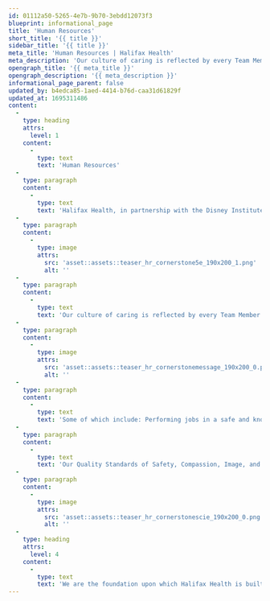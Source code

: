 ```yaml
---
id: 01112a50-5265-4e7b-9b70-3ebdd12073f3
blueprint: informational_page
title: 'Human Resources'
short_title: '{{ title }}'
sidebar_title: '{{ title }}'
meta_title: 'Human Resources | Halifax Health'
meta_description: 'Our culture of caring is reflected by every Team Member through the way we think, the way we work, and the way we care.'
opengraph_title: '{{ meta_title }}'
opengraph_description: '{{ meta_description }}'
informational_page_parent: false
updated_by: b4edca85-1aed-4414-b76d-caa31d61829f
updated_at: 1695311486
content:
  -
    type: heading
    attrs:
      level: 1
    content:
      -
        type: text
        text: 'Human Resources'
  -
    type: paragraph
    content:
      -
        type: text
        text: 'Halifax Health, in partnership with the Disney Institute, has developed a service framework and orientation program to improve employee engagement known as Cornerstone. With the input of every Team Member, from the CEO to the frontline staff, our Cornerstone culture was established with the goal of providing exceptional patient experiences.'
  -
    type: paragraph
    content:
      -
        type: image
        attrs:
          src: 'asset::assets::teaser_hr_cornerstone5e_190x200_1.png'
          alt: ''
  -
    type: paragraph
    content:
      -
        type: text
        text: 'Our culture of caring is reflected by every Team Member through the way we think, the way we work, and the way we care. With our common purpose of providing Exceptional Service, Every Encounter, Every Day, to Everyone, we have distinguished performance expectations of our Team Members.'
  -
    type: paragraph
    content:
      -
        type: image
        attrs:
          src: 'asset::assets::teaser_hr_cornerstonemessage_190x200_0.png'
          alt: ''
  -
    type: paragraph
    content:
      -
        type: text
        text: 'Some of which include: Performing jobs in a safe and knowledgeable manner. Being reliable and portraying a professional image. Demonstrating a positive attitude and showing courtesy and respect to everyone. Displaying integrity with consistent professional communication. At Halifax Health, we pride ourselves in doing what is in the best interest of our organization. This includes holding ourselves, as well as each other, accountable for our actions.'
  -
    type: paragraph
    content:
      -
        type: text
        text: 'Our Quality Standards of Safety, Compassion, Image, and Efficiency are our guidelines for obtaining an honest, ethical, and positive work environment. Each member of our team is responsible for helping Halifax Health to maintain the highest standards of excellence and citizenship by championing the success of our patients, visitors, and staff.'
  -
    type: paragraph
    content:
      -
        type: image
        attrs:
          src: 'asset::assets::teaser_hr_cornerstonescie_190x200_0.png'
          alt: ''
  -
    type: heading
    attrs:
      level: 4
    content:
      -
        type: text
        text: 'We are the foundation upon which Halifax Health is built.'
---
```

